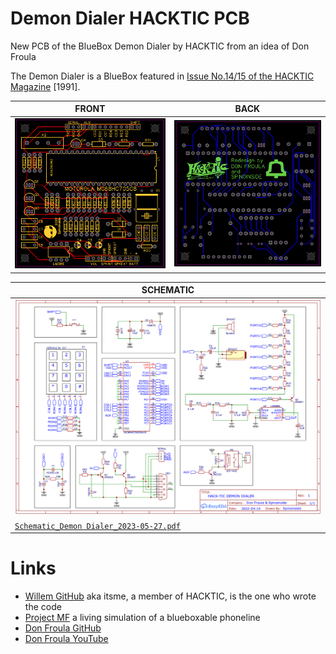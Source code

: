 # Demon Dialer HACKTIC PCB
New PCB of the BlueBox Demon Dialer by HACKTIC from an idea of Don Froula

The Demon Dialer is a BlueBox featured in [Issue No.14/15 of the HACKTIC Magazine](https://archive.org/details/hacktic-14-15_202105/page/48/mode/2up) [1991].


| FRONT  | BACK  |
| ------ | ----- |
| ![PCB_PCB_Demon Dialer V2_2023-05-27_FRONT.png](https://github.com/spinoinside/Demon_Dialer_HACKTIC_PCB/blob/main/images/PCB_PCB_Demon%20Dialer%20V2_2023-05-27_FRONT.png) | ![PCB_PCB_Demon Dialer V2_2023-05-27_BACK.png](https://github.com/spinoinside/Demon_Dialer_HACKTIC_PCB/blob/main/images/PCB_PCB_Demon%20Dialer%20V2_2023-05-27_BACK.png) |

| SCHEMATIC |
| --------- |
| ![Schermata del 2023-05-27 21-07-29.png](https://github.com/spinoinside/Demon_Dialer_HACKTIC_PCB/blob/main/schematic/Schermata%20del%202023-05-27%2021-07-29.png) |
| [`Schematic_Demon Dialer_2023-05-27.pdf`](https://github.com/spinoinside/Demon_Dialer_HACKTIC_PCB/blob/main/schematic/Schematic_Demon%20Dialer_2023-05-27.pdf) |

# Links

 * [Willem GitHub](https://github.com/nlitsme/HACKTIC_demon_dialer) aka itsme, a member of HACKTIC, is the one who wrote the code
 * [Project MF](http://www.projectmf.org/) a living simulation of a blueboxable phoneline
 * [Don Froula GitHub](https://github.com/donfroula)
 * [Don Froula YouTube](https://m.youtube.com/user/df9999999999/videos)
 



